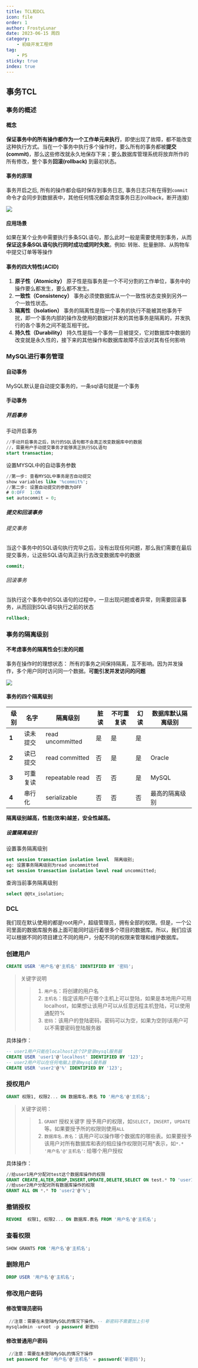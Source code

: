 ```yaml
---
title: TCL和DCL
icon: file
order: 1
author: FrostyLunar
date: 2023-06-15 周四
category:
	- 初级开发工程师
tag:
	- P5
sticky: true
index: true
---
```


## 事务TCL

### 事务的概述

#### 概念

**保证事务中的所有操作都作为一个工作单元来执行**，即使出现了故障，都不能改变这种执行方式。当在一个事务中执行多个操作时，要么所有的事务都被**提交(commit)**，那么这些修改就永久地保存下来；要么数据库管理系统将放弃所作的所有修改，整个事务**回滚(rollback)** 到最初状态。

#### 事务的原理

事务开启之后, 所有的操作都会临时保存到事务日志, 事务日志只有在得到`commit`命令才会同步到数据表中，其他任何情况都会清空事务日志(rollback，断开连接)

![](./image/事务19_zrLY4c5LsK.png)

#### 应用场景

如果在某个业务中需要执行多条SQL语句，那么此时一般是需要使用到事务，从而**保证这多条SQL语句执行同时成功或同时失败**。例如: 转账、批量删除、从购物车中提交订单等等操作

#### 事务的四大特性(ACID)

1.  **原子性（Atomicity）**
    原子性是指事务是一个不可分割的工作单位，事务中的操作要么都发生，要么都不发生。
2.  **一致性（Consistency）**
    事务必须使数据库从一个一致性状态变换到另外一个一致性状态。
3.  **隔离性（lsolation）**
    事务的隔离性是指一个事务的执行不能被其他事务干扰，即一个事务内部的操作及使用的数据对并发的其他事务是隔离的，并发执行的各个事务之间不能互相干扰。
4.  **持久性（Durability）**
    持久性是指一个事务一旦被提交，它对数据库中数据的改变就是永久性的，接下来的其他操作和数据库故障不应该对其有任何影响

### MySQL进行事务管理

#### 自动事务

MySQL默认是自动提交事务的，一条sql语句就是一个事务

#### 手动事务

##### 开启事务

手动开启事务

```sql
//手动开启事务之后，执行的SQL语句都不会真正改变数据库中的数据
//，需要用户手动提交事务才能够真正执行SQL语句
start transaction;
```

设置MYSQL中的自动事务参数

```sql
//第一步: 查看MYSQL中事务是否自动提交
show variables like '%commit%';
//第二步: 设置自动提交的参数为OFF
# 0:OFF  1:ON
set autocommit = 0;

```

##### 提交和回滚事务

###### 提交事务

当这个事务中的SQL语句执行完毕之后，没有出现任何问题，那么我们需要在最后提交事务，让这些SQL语句真正执行去改变数据库中的数据

```sql
commit;
```

###### 回滚事务

当执行这个事务中的SQL语句的过程中，一旦出现问题或者异常，则需要回滚事务，从而回到SQL语句执行之前的状态

```sql
rollback;
```

### 事务的隔离级别

#### 不考虑事务的隔离性会引发的问题

事务在操作时的理想状态： 所有的事务之间保持隔离，互不影响。因为并发操作，多个用户同时访问同一个数据。**可能引发并发访问的问题**

![](./image/tu_6-1571060762152_4xtNNkcQei.png)

#### 事务的四个隔离级别

| **级别** | **名字** | **隔离级别**         | **脏读** | **不可重复读** | **幻读** | **数据库默认隔离级别** |
| ------ | ------ | ---------------- | ------ | --------- | ------ | ------------- |
| **1**  | 读未提交   | read uncommitted | 是      | 是         | 是      |               |
| **2**  | 读已提交   | read committed   | 否      | 是         | 是      | Oracle        |
| **3**  | 可重复读   | repeatable read  | 否      | 否         | 是      | MySQL         |
| **4**  | 串行化    | serializable     | 否      | 否         | 否      | 最高的隔离级别       |

**隔离级别越高，性能(效率)越差，安全性越高。**

##### 设置隔离级别

设置事务隔离级别

```sql
set session transaction isolation level  隔离级别;
eg: 设置事务隔离级别为read uncommitted
set session transaction isolation level read uncommitted;
```

查询当前事务隔离级别

```sql
select @@tx_isolation;
```

### DCL

我们现在默认使用的都是root用户，超级管理员，拥有全部的权限。但是，一个公司里面的数据库服务器上面可能同时运行着很多个项目的数据库。所以，我们应该可以根据不同的项目建立不同的用户，分配不同的权限来管理和维护数据库。

### 创建用户

```sql
CREATE USER '用户名'@'主机名' IDENTIFIED BY '密码';
```

>关键字说明
>>1. `用户名`：将创建的用户名
>>2. `主机名`：指定该用户在哪个主机上可以登陆，如果是本地用户可用localhost，如果想让该用户可以从任意远程主机登陆，可以使用通配符%
>>3. `密码`：该用户的登陆密码，密码可以为空，如果为空则l该用户可以不需要密码登陆服务器

 
具体操作：

```sql
-- user1用户只能在localhost这个IP登录mysql服务器
CREATE USER 'user1'@'localhost' IDENTIFIED BY '123';
-- user2用户可以在任何电脑上登录mysql服务器
CREATE USER 'user2'@'%' IDENTIFIED BY '123';
```

### 授权用户

```sql
GRANT 权限1, 权限2... ON 数据库名.表名 TO '用户名'@'主机名';
```

> 关键字说明：
>> 1.  `GRANT` 授权关键字 授予用户的权限，如`SELECT`，`INSERT`，`UPDATE`等。如果要授予所的权限则使用`ALL`
>> 2. `数据库名.表名`：该用户可以操作哪个数据库的哪些表。如果要授予该用户对所有数据库和表的相应操作权限则可用\*表示，如`*.*` `'用户名'@'主机名'`: 给哪个用户授权

具体操作：

```sql
//给user1用户分配对test这个数据库操作的权限
GRANT CREATE,ALTER,DROP,INSERT,UPDATE,DELETE,SELECT ON test.* TO 'user1'@'localhost';
//给user2用户分配对所有数据库操作的权限
GRANT ALL ON *.* TO 'user2'@'%';
```

### 撤销授权

```sql
REVOKE  权限1, 权限2... ON 数据库.表名 FROM '用户名'@'主机名';
```

### 查看权限

```sql
SHOW GRANTS FOR '用户名'@'主机名';
```

### 删除用户

```sql
DROP USER '用户名'@'主机名';
```

### 修改用户密码

#### 修改管理员密码

```sql
 //注意：需要在未登陆MySQL的情况下操作。-- 新密码不需要加上引号
mysqladmin -uroot -p password 新密码 
```

#### 修改普通用户密码

```sql
 //注意：需要在未登陆MySQL的情况下操作
set password for '用户名'@'主机名' = password('新密码');
```
